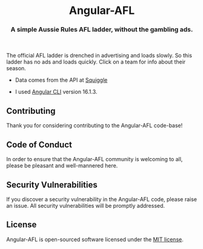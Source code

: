 <h1 align="center">Angular-AFL</h1>

<h3 align="center">A simple Aussie Rules AFL ladder, without the gambling ads.</h3>

</br></br>
The official AFL ladder is drenched in advertising and loads slowly.
So this ladder has no ads and loads quickly. Click on a team for info about their season.
- Data comes from the API at [Squiggle](https://squiggle.com.au/)

- I used [Angular CLI](https://github.com/angular/angular-cli) version 16.1.3.

## Contributing

Thank you for considering contributing to the Angular-AFL code-base!

## Code of Conduct

In order to ensure that the Angular-AFL community is welcoming to all, please be pleasant and well-mannered here.

## Security Vulnerabilities

If you discover a security vulnerability in the Angular-AFL code, please raise an issue. All security vulnerabilities will be promptly addressed.

## License

Angular-AFL is open-sourced software licensed under the [MIT license](https://opensource.org/licenses/MIT).
